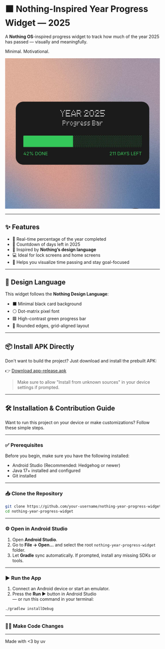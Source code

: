 # ⬛ Nothing-Inspired Year Progress Widget — 2025

A **Nothing OS**-inspired progress widget to track how much of the year 2025 has passed — visually and meaningfully.

Minimal. Motivational.

![Year 2025 Progress Bar](./ss.jpg)

---

## ✨ Features

- 🧮 Real-time percentage of the year completed
- 📆 Countdown of days left in 2025
- 🔲 Inspired by **Nothing’s design language**
- 💻 Ideal for lock screens and home screens
- 🧠 Helps you visualize time passing and stay goal-focused

---

## 🎨 Design Language

This widget follows the **Nothing Design Language**:

- ⬛ Minimal black card background  
- ⚪ Dot-matrix pixel font  
- 🟩 High-contrast green progress bar  
- 🧊 Rounded edges, grid-aligned layout

---
## 📦 Install APK Directly

Don't want to build the project? Just download and install the prebuilt APK:

👉 [Download app-release.apk](https://github.com/yuv44n/year-progress-widget/raw/main/app/release/app-release.apk)

> Make sure to allow "Install from unknown sources" in your device settings if prompted.

---

## 🛠️ Installation & Contribution Guide

Want to run this project on your device or make customizations? Follow these simple steps.

---

### ✅ Prerequisites

Before you begin, make sure you have the following installed:

- Android Studio (Recommended: Hedgehog or newer)
- Java 17+ installed and configured
- Git installed

---

### 📥 Clone the Repository

```bash
git clone https://github.com/your-username/nothing-year-progress-widget.git
cd nothing-year-progress-widget
```

---

### ⚙️ Open in Android Studio

1. Open **Android Studio**.
2. Go to **File → Open...** and select the root `nothing-year-progress-widget` folder.
3. Let **Gradle** sync automatically. If prompted, install any missing SDKs or tools.

---

### ▶️ Run the App

1. Connect an Android device or start an emulator.
2. Press the **Run ▶️** button in Android Studio  
   — or run this command in your terminal:

```bash
./gradlew installDebug
```

---

### 🧑‍💻 Make Code Changes

---

Made with <3 by uv
